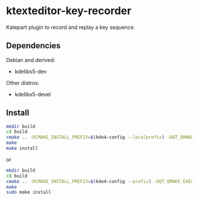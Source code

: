 # ktexteditor-key-recorder

Katepart plugin to record and replay a key sequence.

## Dependencies

Debian and derived:
 - kdelibs5-dev

Other distros:
 - kdelibs5-devel


## Install

```sh
mkdir build
cd build
cmake .. -DCMAKE_INSTALL_PREFIX=$(kde4-config --localprefix) -DQT_QMAKE_EXECUTABLE=/usr/bin/qmake-qt4 -DCMAKE_BUILD_TYPE=Release
make
make install
```

or

```sh
mkdir build
cd build
cmake .. -DCMAKE_INSTALL_PREFIX=$(kde4-config --prefix) -DQT_QMAKE_EXECUTABLE=/usr/bin/qmake-qt4 -DCMAKE_BUILD_TYPE=Release
make
sudo make install
```
